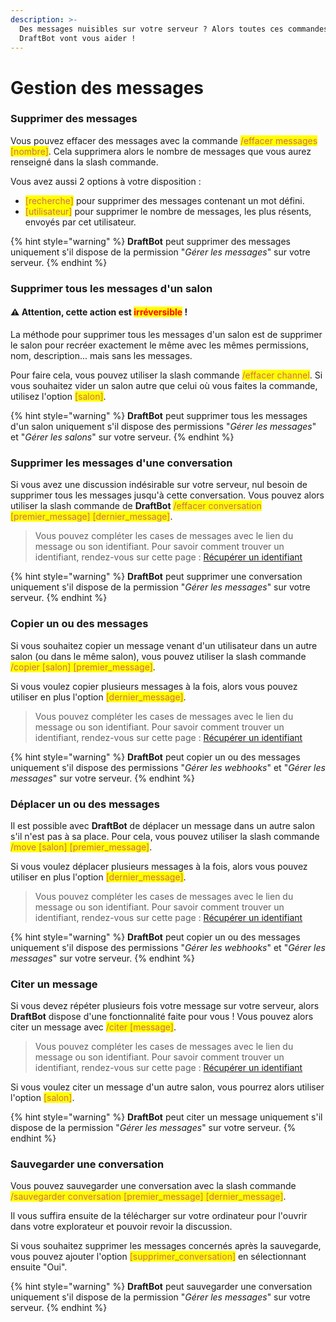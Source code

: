 ```yaml
---
description: >-
  Des messages nuisibles sur votre serveur ? Alors toutes ces commandes de
  DraftBot vont vous aider !
---
```


# Gestion des messages

### Supprimer des messages

Vous pouvez effacer des messages avec la commande <mark style="color: #cd6e57;">/effacer messages \[nombre]</mark>. Cela supprimera alors le nombre de messages que vous aurez renseigné dans la slash commande.

Vous avez aussi 2 options à votre disposition :

* <mark style="color: #cd6e57;">\[recherche]</mark> pour supprimer des messages contenant un mot défini.
* <mark style="color: #cd6e57;">\[utilisateur]</mark> pour supprimer le nombre de messages, les plus résents, envoyés par cet utilisateur.

{% hint style="warning" %}
**DraftBot** peut supprimer des messages uniquement s'il dispose de la permission "_Gérer les messages_" sur votre serveur.
{% endhint %}

### Supprimer tous les messages d'un salon

#### :warning: Attention, cette action est <mark style="color:red;">**irréversible**</mark> !

La méthode pour supprimer tous les messages d'un salon est de supprimer le salon pour recréer exactement le même avec les mêmes permissions, nom, description... mais sans les messages.

Pour faire cela, vous pouvez utiliser la slash commande <mark style="color: #cd6e57;">/effacer channel</mark>. Si vous souhaitez vider un salon autre que celui où vous faites la commande, utilisez l'option <mark style="color: #cd6e57;">\[salon]</mark>.

{% hint style="warning" %}
**DraftBot** peut supprimer tous les messages d'un salon uniquement s'il dispose des permissions "_Gérer les messages_" et "_Gérer les salons_" sur votre serveur.
{% endhint %}

### Supprimer les messages d'une conversation

Si vous avez une discussion indésirable sur votre serveur, nul besoin de supprimer tous les messages jusqu'à cette conversation. Vous pouvez alors utiliser la slash commande de **DraftBot** <mark style="color: #cd6e57;">/effacer conversation \[premier\_message] \[dernier\_message]</mark>.

> Vous pouvez compléter les cases de messages avec le lien du message ou son identifiant. Pour savoir comment trouver un identifiant, rendez-vous sur cette page : [Récupérer un identifiant](../autres/recuperer-un-identifiant.md)

{% hint style="warning" %}
**DraftBot** peut supprimer une conversation uniquement s'il dispose de la permission "_Gérer les messages_" sur votre serveur.
{% endhint %}

### Copier un ou des messages

Si vous souhaitez copier un message venant d'un utilisateur dans un autre salon (ou dans le même salon), vous pouvez utiliser la slash commande <mark style="color: #cd6e57;">/copier \[salon] \[premier\_message]</mark>.

Si vous voulez copier plusieurs messages à la fois, alors vous pouvez utiliser en plus l'option <mark style="color: #cd6e57;">\[dernier\_message]</mark>.

> Vous pouvez compléter les cases de messages avec le lien du message ou son identifiant. Pour savoir comment trouver un identifiant, rendez-vous sur cette page : [Récupérer un identifiant](../autres/recuperer-un-identifiant.md)

{% hint style="warning" %}
**DraftBot** peut copier un ou des messages uniquement s'il dispose des permissions "_Gérer les webhooks_" et "_Gérer les messages_" sur votre serveur.
{% endhint %}

### Déplacer un ou des messages

Il est possible avec **DraftBot** de déplacer un message dans un autre salon s'il n'est pas à sa place. Pour cela, vous pouvez utiliser la slash commande <mark style="color: #cd6e57;">/move \[salon] \[premier\_message]</mark>.

Si vous voulez déplacer plusieurs messages à la fois, alors vous pouvez utiliser en plus l'option <mark style="color: #cd6e57;">\[dernier\_message]</mark>.

> Vous pouvez compléter les cases de messages avec le lien du message ou son identifiant. Pour savoir comment trouver un identifiant, rendez-vous sur cette page : [Récupérer un identifiant](../autres/recuperer-un-identifiant.md)

{% hint style="warning" %}
**DraftBot** peut copier un ou des messages uniquement s'il dispose des permissions "_Gérer les webhooks_" et "_Gérer les messages_" sur votre serveur.
{% endhint %}

### Citer un message

Si vous devez répéter plusieurs fois votre message sur votre serveur, alors **DraftBot** dispose d'une fonctionnalité faite pour vous ! Vous pouvez alors citer un message avec <mark style="color: #cd6e57;">/citer \[message]</mark>.

> Vous pouvez compléter les cases de messages avec le lien du message ou son identifiant. Pour savoir comment trouver un identifiant, rendez-vous sur cette page : [Récupérer un identifiant](../autres/recuperer-un-identifiant.md)

Si vous voulez citer un message d'un autre salon, vous pourrez alors utiliser l'option <mark style="color: #cd6e57;">\[salon]</mark>.

{% hint style="warning" %}
**DraftBot** peut citer un message uniquement s'il dispose de la permission "_Gérer les messages_" sur votre serveur.
{% endhint %}

### Sauvegarder une conversation

Vous pouvez sauvegarder une conversation avec la slash commande <mark style="color: #cd6e57;">/sauvegarder conversation \[premier\_message] \[dernier\_message]</mark>.

Il vous suffira ensuite de la télécharger sur votre ordinateur pour l'ouvrir dans votre explorateur et pouvoir revoir la discussion.

Si vous souhaitez supprimer les messages concernés après la sauvegarde, vous pouvez ajouter l'option <mark style="color: #cd6e57;">\[supprimer\_conversation]</mark> en sélectionnant ensuite "Oui".

{% hint style="warning" %}
**DraftBot** peut sauvegarder une conversation uniquement s'il dispose de la permission "_Gérer les messages_" sur votre serveur.
{% endhint %}
